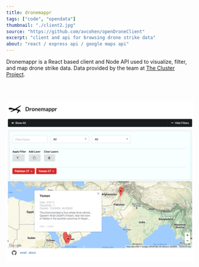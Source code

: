 ```yaml
---
title: dronemappr
tags: ["code", "opendata"]
thumbnail: "./client2.jpg"
source: "https://github.com/avcohen/openDroneClient"
excerpt: "client and api for browsing drone strike data"
about: "react / express api / google maps api"
---
```


Dronemappr is a React based client and Node API used to visualize, filter, and map drone strike data. Data provided by the team at [The Cluster Project](https://theclusterproject.com/).

<br/>
<br/>

![Dronemappr](./client2.jpg)
